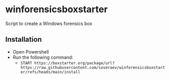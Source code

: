 # winforensicsboxstarter

Script to create a Windows forensics box

## Installation
* Open Powershell
* Run the following command:
  * `START https://boxstarter.org/package/url?https://raw.githubusercontent.com/soveraev/winforensicsboxstarter/refs/heads/main/install`
